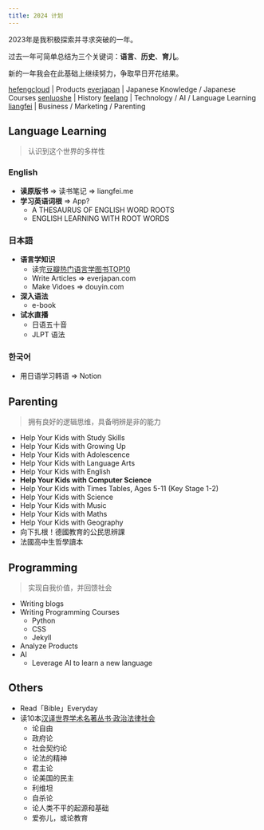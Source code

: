```yaml
---
title: 2024 计划
---
```


2023年是我积极探索并寻求突破的一年。

过去一年可简单总结为三个关键词：**语言**、**历史**、**育儿**。

新的一年我会在此基础上继续努力，争取早日开花结果。

[hefengcloud](https://hefengcloud.com) | Products
[everjapan](https://everjapan.com) | Japanese Knowledge / Japanese Courses
[senluoshe](https://senluoshe.com) | History
[feelang](https://feelang.xyz) | Technology / AI / Language Learning
[liangfei](https://liangfei.me) | Business / Marketing / Parenting

## Language Learning

> 认识到这个世界的多样性

### English

- **读原版书** => 读书笔记 => liangfei.me
- **学习英语词根** => App?
    - A THESAURUS OF ENGLISH WORD ROOTS
    - ENGLISH LEARNING WITH ROOT WORDS

### 日本語

- **语言学知识**
    - 读完[豆瓣热门语言学图书TOP10](https://m.douban.com/subject_collection/ECJMPTBUY)
    - Write Articles => everjapan.com
    - Make Vidoes => douyin.com
- **深入语法**
    - e-book
- **试水直播**
    - 日语五十音
    - JLPT 语法

### 한국어

- 用日语学习韩语 => Notion

## Parenting

> 拥有良好的逻辑思维，具备明辨是非的能力

- Help Your Kids with Study Skills
- Help Your Kids with Growing Up
- Help Your Kids with Adolescence
- Help Your Kids with Language Arts
- Help Your Kids with English
- **Help Your Kids with Computer Science**
- Help Your Kids with Times Tables, Ages 5-11 (Key Stage 1-2)
- Help Your Kids with Science
- Help Your Kids with Music
- Help Your Kids with Maths
- Help Your Kids with Geography
- 向下扎根！德國教育的公民思辨課
- 法國高中生哲學讀本

## Programming

> 实现自我价值，并回馈社会

- Writing blogs
- Writing Programming Courses
    - Python
    - CSS
    - Jekyll
- Analyze Products
- AI
    - Leverage AI to learn a new language

## Others

- Read「Bible」Everyday
- 读10本[汉译世界学术名著丛书·政治法律社会](https://m.douban.com/subject_collection/ECWIH5YVI)
    - 论自由
    - 政府论
    - 社会契约论
    - 论法的精神
    - 君主论
    - 论美国的民主
    - 利维坦
    - 自杀论
    - 论人类不平的起源和基础
    - 爱弥儿，或论教育

